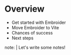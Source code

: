 # Overview

- Get started with Embroider
- Move Embroider to Vite
- Chances of success
- Next steps

note: |
  Let's write some notes!